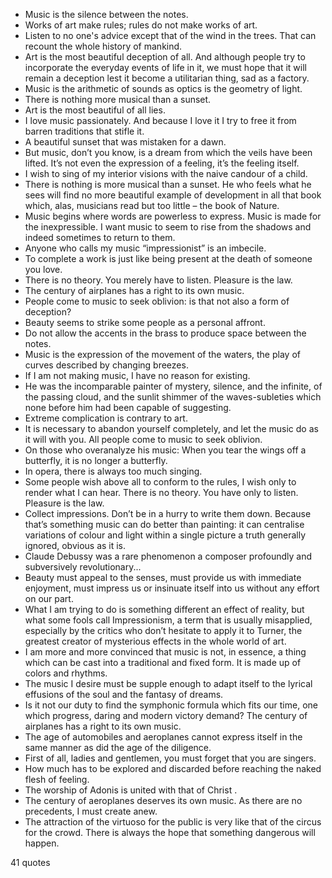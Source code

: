  - Music is the silence between the notes.
 - Works of art make rules; rules do not make works of art.
 - Listen to no one's advice except that of the wind in the trees. That can recount the whole history of mankind.
 - Art is the most beautiful deception of all. And although people try to incorporate the everyday events of life in it, we must hope that it will remain a deception lest it become a utilitarian thing, sad as a factory.
 - Music is the arithmetic of sounds as optics is the geometry of light.
 - There is nothing more musical than a sunset.
 - Art is the most beautiful of all lies.
 - I love music passionately. And because I love it I try to free it from barren traditions that stifle it.
 - A beautiful sunset that was mistaken for a dawn.
 - But music, don’t you know, is a dream from which the veils have been lifted. It’s not even the expression of a feeling, it’s the feeling itself.
 - I wish to sing of my interior visions with the naive candour of a child.
 - There is nothing is more musical than a sunset. He who feels what he sees will find no more beautiful example of development in all that book which, alas, musicians read but too little – the book of Nature.
 - Music begins where words are powerless to express. Music is made for the inexpressible. I want music to seem to rise from the shadows and indeed sometimes to return to them.
 - Anyone who calls my music “impressionist” is an imbecile.
 - To complete a work is just like being present at the death of someone you love.
 - There is no theory. You merely have to listen. Pleasure is the law.
 - The century of airplanes has a right to its own music.
 - People come to music to seek oblivion: is that not also a form of deception?
 - Beauty seems to strike some people as a personal affront.
 - Do not allow the accents in the brass to produce space between the notes.
 - Music is the expression of the movement of the waters, the play of curves described by changing breezes.
 - If I am not making music, I have no reason for existing.
 - He was the incomparable painter of mystery, silence, and the infinite, of the passing cloud, and the sunlit shimmer of the waves-subleties which none before him had been capable of suggesting.
 - Extreme complication is contrary to art.
 - It is necessary to abandon yourself completely, and let the music do as it will with you. All people come to music to seek oblivion.
 - On those who overanalyze his music: When you tear the wings off a butterfly, it is no longer a butterfly.
 - In opera, there is always too much singing.
 - Some people wish above all to conform to the rules, I wish only to render what I can hear. There is no theory. You have only to listen. Pleasure is the law.
 - Collect impressions. Don’t be in a hurry to write them down. Because that’s something music can do better than painting: it can centralise variations of colour and light within a single picture a truth generally ignored, obvious as it is.
 - Claude Debussy was a rare phenomenon a composer profoundly and subversively revolutionary...
 - Beauty must appeal to the senses, must provide us with immediate enjoyment, must impress us or insinuate itself into us without any effort on our part.
 - What I am trying to do is something different an effect of reality, but what some fools call Impressionism, a term that is usually misapplied, especially by the critics who don’t hesitate to apply it to Turner, the greatest creator of mysterious effects in the whole world of art.
 - I am more and more convinced that music is not, in essence, a thing which can be cast into a traditional and fixed form. It is made up of colors and rhythms.
 - The music I desire must be supple enough to adapt itself to the lyrical effusions of the soul and the fantasy of dreams.
 - Is it not our duty to find the symphonic formula which fits our time, one which progress, daring and modern victory demand? The century of airplanes has a right to its own music.
 - The age of automobiles and aeroplanes cannot express itself in the same manner as did the age of the diligence.
 - First of all, ladies and gentlemen, you must forget that you are singers.
 - How much has to be explored and discarded before reaching the naked flesh of feeling.
 - The worship of Adonis is united with that of Christ .
 - The century of aeroplanes deserves its own music. As there are no precedents, I must create anew.
 - The attraction of the virtuoso for the public is very like that of the circus for the crowd. There is always the hope that something dangerous will happen.

41 quotes